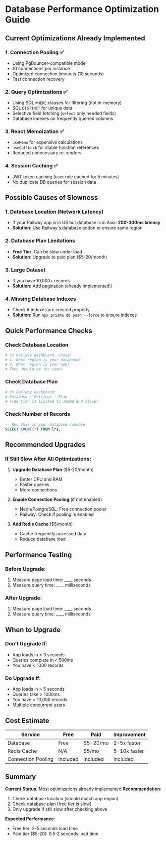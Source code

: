 # Database Performance Optimization Guide

## Current Optimizations Already Implemented

### 1. **Connection Pooling** ✅
- Using PgBouncer-compatible mode
- 10 connections per instance
- Optimized connection timeouts (10 seconds)
- Fast connection recovery

### 2. **Query Optimizations** ✅
- Using SQL `WHERE` clauses for filtering (not in-memory)
- SQL `DISTINCT` for unique data
- Selective field fetching (`select` only needed fields)
- Database indexes on frequently queried columns

### 3. **React Memoization** ✅
- `useMemo` for expensive calculations
- `useCallback` for stable function references
- Reduced unnecessary re-renders

### 4. **Session Caching** ✅
- JWT token caching (user role cached for 5 minutes)
- No duplicate DB queries for session data

## Possible Causes of Slowness

### 1. **Database Location (Network Latency)**
- If your Railway app is in US but database is in Asia: **200-300ms latency**
- **Solution**: Use Railway's database addon or ensure same region

### 2. **Database Plan Limitations**
- **Free Tier**: Can be slow under load
- **Solution**: Upgrade to paid plan ($5-20/month)

### 3. **Large Dataset**
- If you have 10,000+ records
- **Solution**: Add pagination (already implemented!)

### 4. **Missing Database Indexes**
- Check if indexes are created properly
- **Solution**: Run `npx prisma db push --force` to ensure indexes

## Quick Performance Checks

### Check Database Location
```bash
# In Railway dashboard, check:
# 1. What region is your database?
# 2. What region is your app?
# They should be the same!
```

### Check Database Plan
```bash
# In Railway dashboard:
# Database → Settings → Plan
# Free tier is limited to 100MB and slower
```

### Check Number of Records
```sql
-- Run this in your database console
SELECT COUNT(*) FROM lrs;
```

## Recommended Upgrades

### If Still Slow After All Optimizations:

1. **Upgrade Database Plan** ($5-20/month)
   - Better CPU and RAM
   - Faster queries
   - More connections

2. **Enable Connection Pooling** (if not enabled)
   - Neon/PostgreSQL: Free connection pooler
   - Railway: Check if pooling is enabled

3. **Add Redis Cache** ($5/month)
   - Cache frequently accessed data
   - Reduce database load

## Performance Testing

### Before Upgrade:
1. Measure page load time: ____ seconds
2. Measure query time: ____ milliseconds

### After Upgrade:
1. Measure page load time: ____ seconds
2. Measure query time: ____ milliseconds

## When to Upgrade

### Don't Upgrade If:
- App loads in < 3 seconds
- Queries complete in < 500ms
- You have < 1000 records

### Do Upgrade If:
- App loads in > 5 seconds
- Queries take > 1000ms
- You have > 10,000 records
- Multiple concurrent users

## Cost Estimate

| Service | Free | Paid | Improvement |
|---------|------|------|-------------|
| Database | Free | $5-20/mo | 2-5x faster |
| Redis Cache | N/A | $5/mo | 5-10x faster |
| Connection Pooling | Included | Included | Included |

## Summary

**Current Status**: Most optimizations already implemented
**Recommendation**: 
1. Check database location (should match app region)
2. Check database plan (free tier is slow)
3. Only upgrade if still slow after checking above

**Expected Performance**:
- Free tier: 2-5 seconds load time
- Paid tier ($5-20): 0.5-2 seconds load time
